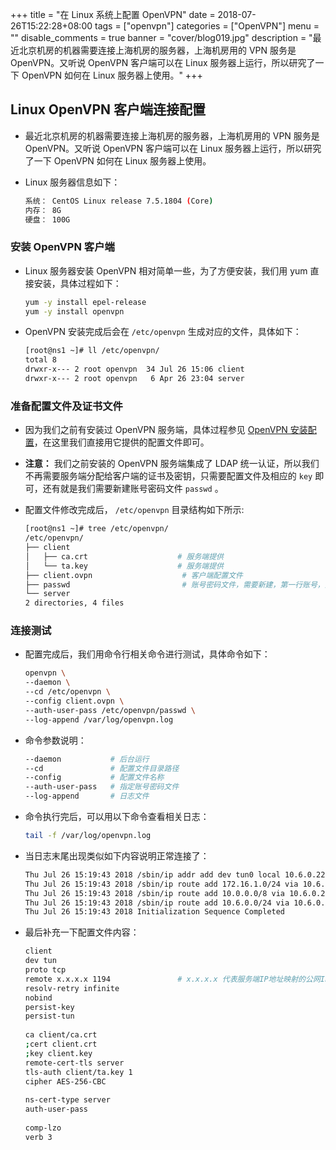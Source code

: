 +++
title = "在 Linux 系统上配置 OpenVPN"
date = 2018-07-26T15:22:28+08:00
tags = ["openvpn"]
categories = ["OpenVPN"]
menu = ""
disable_comments = true
banner = "cover/blog019.jpg"
description = "最近北京机房的机器需要连接上海机房的服务器，上海机房用的 VPN 服务是 OpenVPN。又听说 OpenVPN 客户端可以在 Linux 服务器上运行，所以研究了一下 OpenVPN 如何在 Linux 服务器上使用。"
+++

## Linux OpenVPN 客户端连接配置
- 最近北京机房的机器需要连接上海机房的服务器，上海机房用的 VPN 服务是 OpenVPN。又听说 OpenVPN 客户端可以在 Linux 服务器上运行，所以研究了一下 OpenVPN 如何在 Linux 服务器上使用。
- Linux 服务器信息如下：

  ```bash
  系统： CentOS Linux release 7.5.1804 (Core)
  内存： 8G
  硬盘： 100G
  ```

### 安装 OpenVPN 客户端
- Linux 服务器安装 OpenVPN 相对简单一些，为了方便安装，我们用 yum 直接安装，具体过程如下：

  ```bash
  yum -y install epel-release
  yum -y install openvpn
  ```

- OpenVPN 安装完成后会在 `/etc/openvpn` 生成对应的文件，具体如下：

  ```bash
  [root@ns1 ~]# ll /etc/openvpn/
  total 8
  drwxr-x--- 2 root openvpn  34 Jul 26 15:06 client
  drwxr-x--- 2 root openvpn   6 Apr 26 23:04 server
  ```

### 准备配置文件及证书文件
- 因为我们之前有安装过 OpenVPN 服务端，具体过程参见 [OpenVPN 安装配置](https://yeaheo.com/2018/07/24/centos-7-%E5%AE%89%E8%A3%85%E9%85%8D%E7%BD%AE-openvpn/)，在这里我们直接用它提供的配置文件即可。

- **注意：** 我们之前安装的 OpenVPN 服务端集成了 LDAP 统一认证，所以我们不再需要服务端分配给客户端的证书及密钥，只需要配置文件及相应的 `key` 即可，还有就是我们需要新建账号密码文件 `passwd` 。

- 配置文件修改完成后， `/etc/openvpn` 目录结构如下所示:

  ```bash
  [root@ns1 ~]# tree /etc/openvpn/
  /etc/openvpn/
  ├── client
  │   ├── ca.crt                    # 服务端提供
  │   └── ta.key                    # 服务端提供
  ├── client.ovpn                    # 客户端配置文件
  ├── passwd                         # 账号密码文件，需要新建，第一行账号，第二行是密码
  └── server
  2 directories, 4 files
  ```

### 连接测试
- 配置完成后，我们用命令行相关命令进行测试，具体命令如下：

  ```bash
  openvpn \
  --daemon \
  --cd /etc/openvpn \
  --config client.ovpn \
  --auth-user-pass /etc/openvpn/passwd \
  --log-append /var/log/openvpn.log
  ```

- 命令参数说明：

  ```bash
  --daemon           # 后台运行
  --cd               # 配置文件目录路径
  --config           # 配置文件名称
  --auth-user-pass   # 指定账号密码文件
  --log-append       # 日志文件
  ```

- 命令执行完后，可以用以下命令查看相关日志：

  ```bash
  tail -f /var/log/openvpn.log
  ```
- 当日志末尾出现类似如下内容说明正常连接了：

  ```bash
  Thu Jul 26 15:19:43 2018 /sbin/ip addr add dev tun0 local 10.6.0.226 peer 10.6.0.225
  Thu Jul 26 15:19:43 2018 /sbin/ip route add 172.16.1.0/24 via 10.6.0.225
  Thu Jul 26 15:19:43 2018 /sbin/ip route add 10.0.0.0/8 via 10.6.0.225
  Thu Jul 26 15:19:43 2018 /sbin/ip route add 10.6.0.0/24 via 10.6.0.225
  Thu Jul 26 15:19:43 2018 Initialization Sequence Completed
  ```
    
- 最后补充一下配置文件内容：

  ```bash
  client
  dev tun
  proto tcp
  remote x.x.x.x 1194               # x.x.x.x 代表服务端IP地址映射的公网IP地址
  resolv-retry infinite
  nobind
  persist-key
  persist-tun
    
  ca client/ca.crt
  ;cert client.crt
  ;key client.key
  remote-cert-tls server
  tls-auth client/ta.key 1
  cipher AES-256-CBC
    
  ns-cert-type server
  auth-user-pass
    
  comp-lzo
  verb 3
  ```

